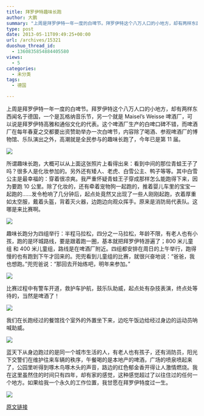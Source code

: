 ```yaml
---
title: 拜罗伊特趣味长跑
author: 大鹏
summary: "上周是拜罗伊特一年一度的白啤节。拜罗伊特这个八万人口的小地方，却有两样东西闻名于德国，一个是瓦格纳音乐节，另一个就是 Maisel&#8217;s Weisse 啤酒厂，可以说是拜罗伊特高雅和通俗文化的代表。这个啤酒厂生产的白啤口碑不错，而啤酒厂在每年春夏之交都要出资赞助举办一次白啤节，内容除了喝酒、参观啤酒厂的博物馆、乐队演出之外，高潮就是全民参与的趣味长跑了，今年已是第 11 届。"
type: post
date: 2013-05-11T09:49:25+00:00
url: /archives/15321
duoshuo_thread_id:
  - 1360835854884405580
views:
  - 5
categories:
  - 未分类
tags:
  - 德国

---
```

上周是拜罗伊特一年一度的白啤节。拜罗伊特这个八万人口的小地方，却有两样东西闻名于德国，一个是瓦格纳音乐节，另一个就是 Maisel&#8217;s Weisse 啤酒厂，可以说是拜罗伊特高雅和通俗文化的代表。这个啤酒厂生产的白啤口碑不错，而啤酒厂在每年春夏之交都要出资赞助举办一次白啤节，内容除了喝酒、参观啤酒厂的博物馆、乐队演出之外，高潮就是全民参与的趣味长跑了，今年已是第 11 届。

![][1]

<!--more-->

所谓趣味长跑，大概可以从上面这张照片上看得出来：看到中间的那位青蛙王子了吗？很多人是化妆参加的。另外还有矮人、老虎、白雪公主、鸭子等等。其中白雪公主是最幸福的：穿着很凉爽。我严重怀疑青蛙王子穿成那样怎么能跑得下来，因为要跑 10 公里。除了化妆的，还有牵着宠物狗一起跑的，推着婴儿车里的宝宝一起跑的……发令枪响了几分钟后，起点处竟然又出现了一些人刚刚起跑，衣着厚重如太空服，戴着头盔，背着灭火器，边跑边向观众挥手。原来是消防局代表队。这哪是来比赛啊。

![][2]

趣味长跑分为四组举行：半程马拉松，四分之一马拉松，年龄不限，有老人也有小孩，跑的是环城路线，要是跟着跑一圈，基本就把拜罗伊特游遍了；800 米儿童组 和 400 米儿童组，路线是在啤酒厂附近。四组都安排在周日的上午举行，跑得慢的也有跑到下午才回来的。兜兜看到儿童组的比赛，就很兴奋地说：“爸爸，我也想跑。”兜兜爸说：“那回去开始练吧，明年来参加。”

![][3]

比赛过程中有警车开道，救护车护航，鼓乐队助威，起点处有杂技表演，终点处等待的，当然是啤酒了！

![][4]

我们在长跑经过的餐馆找个室外的外置坐下来，边吃午饭边给经过身边的运动员呐喊助威。

![][5]

蓝天下从身边跑过的是同一个城市生活的人，有老人也有孩子，还有消防员，阳光下交警们在维护往来车辆的秩序，午餐喝的是本地产的啤酒，广场的喷泉喷起来了，公园里听得到啄木鸟啄木头的声音，路边的红色郁金香开得让人激情燃烧。我在这里虽然住的时间只有四年，却有家的感觉，这种感觉超过了以往住过的任何一个地方。如果给我一个永久的工作位置，我甘愿在拜罗伊特度过一生。

![][6]

 [1]: http://www.maisel.com/images/FunRun/2013/funrun2013_1.jpg
 [2]: https://agappq.blu.livefilestore.com/y2pzXLPTPWCpK3KFC5XWxngI2DQCln-_tz7_qYf4MvCudQpCiEgG7EFYDU1niO7kJO3R5j8STkDA5ou39AkHOaAhkblmEMOEzVeKb-bDzEajeDaz14x8MdX04blfbGEn6-m/2013-05-11_runfireman.jpg
 [3]: http://www.maisel.com/images/FunRun/2013/funrun2013_6.jpg
 [4]: https://fbcdn-sphotos-d-a.akamaihd.net/hphotos-ak-ash4/p480x480/197652_10151568570763936_1953599304_n.jpg
 [5]: https://awappq.blu.livefilestore.com/y2pWEPfgphhFUDu3Q9e_FaJ_RUrm88h0d9lOyGz4i8Z-3YWIDVqq--F-Srk_-4f49A66aSiDol9SSD9wSiZyj-sEw8-t16fBvy4fM5F93pUiMZruMNSKrxS3fI91QpSqYID/2013-05-11_run.jpg
 [6]: https://fbcdn-sphotos-f-a.akamaihd.net/hphotos-ak-ash3/525242_10151571701688936_1367075574_n.jpg

[原文链接](http://dapengde.com/archives/15321)

